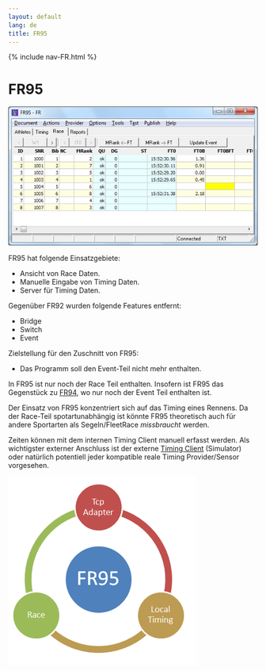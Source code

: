```yaml
---
layout: default
lang: de
title: FR95
---
```


{% include nav-FR.html %}

# FR95

![FR95 screenshot](../images/FR95.png)

FR95 hat folgende Einsatzgebiete:
- Ansicht von Race Daten.
- Manuelle Eingabe von Timing Daten.
- Server für Timing Daten.

Gegenüber FR92 wurden folgende Features entfernt:
- Bridge
- Switch
- Event

Zielstellung für den Zuschnitt von FR95:
- Das Programm soll den Event-Teil nicht mehr enthalten.

In FR95 ist nur noch der Race Teil enthalten. 
Insofern ist FR95 das Gegenstück zu [FR94](FR94.html), 
wo nur noch der Event Teil enthalten ist.

Der Einsatz von FR95 konzentriert sich auf das Timing eines Rennens. 
Da der Race-Teil spotartunabhängig ist könnte FR95 theoretisch 
auch für andere Sportarten als Segeln/FleetRace *missbraucht* werden.

Zeiten können mit dem internen Timing Client manuell erfasst werden. 
Als wichtigster externer Anschluss ist der externe [Timing Client](FR38.html) (Simulator) 
oder natürlich potentiell jeder kompatible reale Timing Provider/Sensor vorgesehen.

![FR95 Features](../images/FR95-Circle.png)
